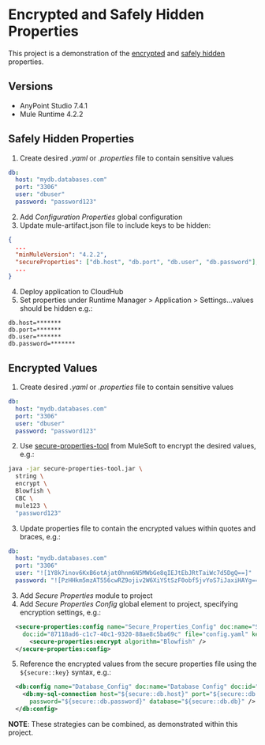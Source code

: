 # Encrypted and Safely Hidden Properties #

This project is a demonstration of the [encrypted](https://docs.mulesoft.com/mule-runtime/4.2/secure-configuration-properties) and [safely hidden](https://docs.mulesoft.com/runtime-manager/secure-application-properties) properties.

## Versions ##
- AnyPoint Studio 7.4.1
- Mule Runtime 4.2.2


## Safely Hidden Properties ##
1. Create desired *.yaml* or *.properties* file to contain sensitive values
```YAML
db:
  host: "mydb.databases.com"
  port: "3306"
  user: "dbuser"
  password: "password123"
```
2. Add *Configuration Properties* global configuration
3. Update mule-artifact.json file to include keys to be hidden:
```JSON
{
  ...
  "minMuleVersion": "4.2.2",
  "secureProperties": ["db.host", "db.port", "db.user", "db.password"],
  ...
}
```
4. Deploy application to CloudHub
5. Set properties under Runtime Manager > Application > Settings...values should be hidden e.g.:
```
db.host=*******
db.port=*******
db.user=*******
db.password=*******
```


## Encrypted Values ##
1. Create desired *.yaml* or *.properties* file to contain sensitive values
```YAML
db:
  host: "mydb.databases.com"
  port: "3306"
  user: "dbuser"
  password: "password123"
```
2. Use [secure-properties-tool](https://docs.mulesoft.com/downloads/mule-runtime/4.2/secure-properties-tool.jar) from MuleSoft to encrypt the desired values, e.g.:
```bash
java -jar secure-properties-tool.jar \
  string \
  encrypt \
  Blowfish \
  CBC \
  mule123 \
  "password123"
```
3. Update properties file to contain the encrypted values within quotes and braces, e.g.:
```YAML
db:
  host: "mydb.databases.com"
  port: "3306"
  user: "![1Y8k7inov6KxB6otAjat0hnm6N5MWbGe8qIEJtEbJRtTaiWc7d5DgQ==]"
  password: "![PzHHkm5mzAT556cwRZ9ojiv2W6XiYStSzF0obf5jvYoS7iJaxiHAYg==]"
```
3. Add *Secure Properties* module to project
4. Add *Secure Properties Config* global element to project, specifying encryption settings, e.g.:
```XML
  <secure-properties:config name="Secure_Properties_Config" doc:name="Secure Properties Config"
    doc:id="87118ad6-c1c7-40c1-9320-88ae8c5ba69c" file="config.yaml" key="${secure.key}" >
	  <secure-properties:encrypt algorithm="Blowfish" />
  </secure-properties:config>
```
5. Reference the encrypted values from the secure properties file using the `${secure::key}` syntax, e.g.:
```XML
  <db:config name="Database_Config" doc:name="Database Config" doc:id="161b1833-f369-42d4-8319-eceb9ae63bb0" >
    <db:my-sql-connection host="${secure::db.host}" port="${secure::db.port}" user="${secure::db.user}" 
      password="${secure::db.password}" database="${secure::db.db}" />
  </db:config>
```


**NOTE**: These strategies can be combined, as demonstrated within this project.